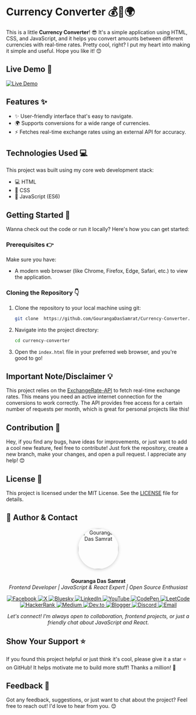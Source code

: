 # Currency Converter 💰🔄🌍

This is a little **Currency Converter**! 😎 It's a simple application using HTML, CSS, and JavaScript, and it helps you convert amounts between different currencies with real-time rates. Pretty cool, right? I put my heart into making it simple and useful. Hope you like it! 😊

## Live Demo 🚀

[![Live Demo](https://img.shields.io/badge/Live%20Demo-Available-brightgreen)](https://currency-converter-five-psi.vercel.app/)


## Features ✨

* ✨ User-friendly interface that's easy to navigate.
* 🌍 Supports conversions for a wide range of currencies.
* ⚡ Fetches real-time exchange rates using an external API for accuracy.

## Technologies Used 💻

This project was built using my core web development stack:

* 💻 HTML
* 🎨 CSS
* 🧠 JavaScript (ES6)

## Getting Started 🚀

Wanna check out the code or run it locally? Here's how you can get started:

### Prerequisites 👉

Make sure you have:

* A modern web browser (like Chrome, Firefox, Edge, Safari, etc.) to view the application.

### Cloning the Repository 👇

1.  Clone the repository to your local machine using git:

    ```bash
    git clone  https://github.com/GourangaDasSamrat/Currency-Converter.git
    ```
   


2.  Navigate into the project directory:

    ```bash
    cd currency-converter
    ```

3.  Open the `index.html` file in your preferred web browser, and you're good to go!

## Important Note/Disclaimer 💡

This project relies on the [ExchangeRate-API](https://api.exchangerate-api.com/) to fetch real-time exchange rates. This means you need an active internet connection for the conversions to work correctly. The API provides free access for a certain number of requests per month, which is great for personal projects like this!

## Contribution 🙏

Hey, if you find any bugs, have ideas for improvements, or just want to add a cool new feature, feel free to contribute! Just fork the repository, create a new branch, make your changes, and open a pull request. I appreciate any help! 😊

## License 📄

This project is licensed under the MIT License. See the [LICENSE](LICENSE) file for details.

## 👤 Author & Contact

<p align="center">
  <img src="https://i.postimg.cc/Bnwyx7kh/485760954-644674311798231-1067913994704069438-n.jpg" alt="Gouranga Das Samrat" width="110" style="border-radius:50%;margin-bottom:10px;box-shadow:0 2px 8px #ccc;"/>
</p>

<p align="center">
  <b>Gouranga Das Samrat</b><br>
  <i>Frontend Developer | JavaScript & React Expert | Open Source Enthusiast</i>
</p>
<p align="center">
  <a href="https://www.facebook.com/gourangadassamrat" title="Facebook">
    <img
      src="https://img.shields.io/badge/Facebook-1877F2?style=for-the-badge&logo=facebook&logoColor=white"
      alt="Facebook"
    />
  </a>
  <a href="https://x.com/gouranga_khulna" title="X">
    <img
      src="https://img.shields.io/badge/X-000000?style=for-the-badge&logo=x&logoColor=white"
      alt="X"
    />
  </a>
  <a href="https://bsky.app/profile/gouranga-khulna.bsky.social" title="Bluesky">
    <img
      src="https://img.shields.io/badge/Bluesky-1DA1F2?style=for-the-badge&logo=bluesky&logoColor=white"
      alt="Bluesky"
    />
  </a>
  <a href="https://linkedin.com/in/gouranga-das-samrat" title="LinkedIn">
    <img
      src="https://img.shields.io/badge/LinkedIn-0077B5?style=for-the-badge&logo=linkedin&logoColor=white"
      alt="LinkedIn"
    />
  </a>
  <a href="https://www.youtube.com/@GourangaDasSamrat" title="YouTube">
    <img
      src="https://img.shields.io/badge/YouTube-FF0000?style=for-the-badge&logo=youtube&logoColor=white"
      alt="YouTube"
    />
  </a>
  <a href="https://codepen.io/gouranga-das-samrat" title="CodePen">
    <img
      src="https://img.shields.io/badge/CodePen-000000?style=for-the-badge&logo=codepen&logoColor=white"
      alt="CodePen"
    />
  </a>
  <a href="https://leetcode.com/u/gourangadassamrat/" title="LeetCode">
    <img
      src="https://img.shields.io/badge/LeetCode-FFA116?style=for-the-badge&logo=leetcode&logoColor=white"
      alt="LeetCode"
    />
  </a>
  <a href="https://www.hackerrank.com/profile/gouranga_das_kh1" title="HackerRank">
    <img
      src="https://img.shields.io/badge/HackerRank-2EC866?style=for-the-badge&logo=hackerrank&logoColor=white"
      alt="HackerRank"
    />
  </a>
  <a href="https://medium.com/@gouranga.das.khulna" title="Medium">
    <img
      src="https://img.shields.io/badge/Medium-12100E?style=for-the-badge&logo=medium&logoColor=white"
      alt="Medium"
    />
  </a>
  <a href="https://dev.to/gouranga-das-khulna/" title="Dev.to">
    <img
      src="https://img.shields.io/badge/Dev.to-0A0A0A?style=for-the-badge&logo=dev.to&logoColor=white"
      alt="Dev.to"
    />
  </a>
  <a href="https://gourangadassamrat.blogspot.com/" title="Blogger">
    <img
      src="https://img.shields.io/badge/Blogger-FF5722?style=for-the-badge&logo=blogger&logoColor=white"
      alt="Blogger"
    />
  </a>
  <a href="https://discord.gg/jnZStfKW7v" title="Discord">
    <img
      src="https://img.shields.io/badge/Discord-5865F2?style=for-the-badge&logo=discord&logoColor=white"
      alt="Discord"
    />
  </a>
  <a href="mailto:gouranga.das.khulna@gmail.com" title="Email">
    <img
      src="https://img.shields.io/badge/Email-D14836?style=for-the-badge&logo=gmail&logoColor=white"
      alt="Email"
    />
  </a>
</p>
<p align="center">
  <i>Let's connect! I'm always open to collaboration, frontend projects, or just a friendly chat about JavaScript and React.</i>
</p>

## Show Your Support ⭐

If you found this project helpful or just think it's cool, please give it a star ⭐ on GitHub! It helps motivate me to build more stuff! Thanks a million! 🙏

## Feedback 💬

Got any feedback, suggestions, or just want to chat about the project? Feel free to reach out! I'd love to hear from you. 😊
